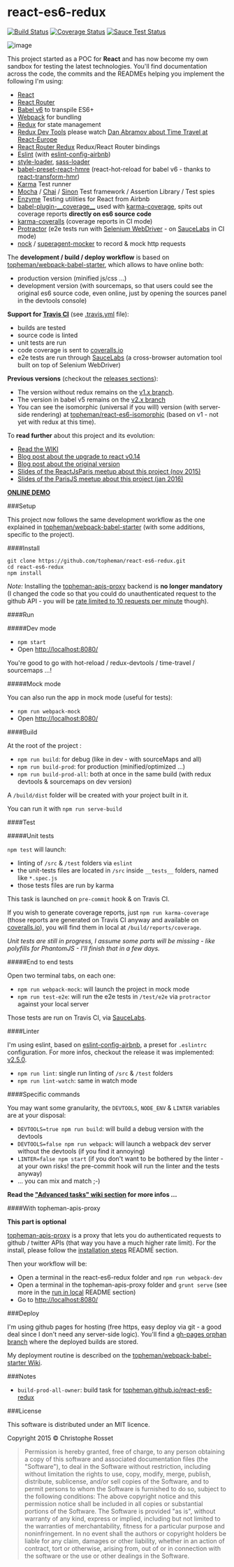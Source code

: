 react-es6-redux
===============

[![Build Status](https://travis-ci.org/topheman/react-es6-redux.svg?branch=master)](https://travis-ci.org/topheman/react-es6-redux)
[![Coverage Status](https://coveralls.io/repos/github/topheman/react-es6-redux/badge.svg?branch=master)](https://coveralls.io/github/topheman/react-es6-redux?branch=master)
[![Sauce Test Status](https://saucelabs.com/buildstatus/react-es6-redux)](https://saucelabs.com/u/react-es6-redux)

![image](http://dev.topheman.com/wp-content/uploads/2015/04/logo-reactjs.png)

This project started as a POC for **React** and has now become my own sandbox for testing the latest technologies. You'll find documentation across the code, the commits and the READMEs helping you implement the following I'm using:

* [React](https://github.com/facebook/react)
* [React Router](https://github.com/reactjs/react-router)
* [Babel v6](http://babeljs.io/) to transpile ES6+
* [Webpack](http://webpack.github.io/) for bundling
* [Redux](https://github.com/reactjs/redux) for state management
* [Redux Dev Tools](https://github.com/gaearon/redux-devtools) please watch [Dan Abramov about Time Travel at React-Europe](https://www.youtube.com/watch?v=xsSnOQynTHs)
* [React Router Redux](https://github.com/reactjs/react-router-redux) Redux/React Router bindings
* [Eslint](http://eslint.org/) (with [eslint-config-airbnb](https://github.com/airbnb/javascript/tree/master/packages/eslint-config-airbnb))
* [style-loader](https://github.com/webpack/style-loader), [sass-loader](https://github.com/jtangelder/sass-loader)
* [babel-preset-react-hmre](https://github.com/danmartinez101/babel-preset-react-hmre) (react-hot-reload for babel v6 - thanks to [react-transform-hmr](https://github.com/gaearon/react-transform-hmr))
* [Karma](https://karma-runner.github.io) Test runner
* [Mocha](https://mochajs.org/) / [Chai](http://chaijs.com/) / [Sinon](http://sinonjs.org/) Test framework / Assertion Library / Test spies
* [Enzyme](http://airbnb.io/enzyme/) Testing utilities for React from Airbnb
* [babel-plugin-\_\_coverage\_\_](https://github.com/dtinth/babel-plugin-__coverage__) used with [karma-coverage](https://github.com/karma-runner/karma-coverage), spits out coverage reports **directly on es6 source code**
* [karma-coveralls](https://github.com/caitp/karma-coveralls) (coverage reports in CI mode)
* [Protractor](https://angular.github.io/protractor/) (e2e tests run with [Selenium WebDriver](http://www.seleniumhq.org/) - on [SauceLabs](https://saucelabs.com/u/react-es6-redux) in CI mode)
* [nock](https://github.com/node-nock/nock) / [superagent-mocker](https://github.com/A/superagent-mocker) to record & mock http requests

The **development / build / deploy workflow** is based on [topheman/webpack-babel-starter](https://github.com/topheman/webpack-babel-starter), which allows to have online both:

* production version (minified js/css ...)
* development version (with sourcemaps, so that users could see the original es6 source code, even online, just by opening the sources panel in the devtools console)

**Support for [Travis CI](https://travis-ci.org/topheman/react-es6-redux)** (see [.travis.yml](https://github.com/topheman/react-es6-redux/blob/master/.travis.yml) file):

* builds are tested
* source code is linted
* unit tests are run
* code coverage is sent to [coveralls.io](https://coveralls.io/github/topheman/react-es6-redux)
* e2e tests are run through [SauceLabs](https://saucelabs.com/u/react-es6-redux) (a cross-browser automation tool built on top of Selenium WebDriver)

**Previous versions** (checkout the [releases sections](https://github.com/topheman/react-es6-redux/releases)):

* The version without redux remains on the [v1.x branch](https://github.com/topheman/react-es6-redux/tree/v1.x).
* The version in babel v5 remains on the [v2.x branch](https://github.com/topheman/react-es6-redux/tree/v2.x)
* You can see the isomorphic (universal if you will) version (with server-side rendering) at [topheman/react-es6-isomorphic](https://github.com/topheman/react-es6-isomorphic/) (based on v1 - not yet with redux at this time).

To **read further** about this project and its evolution:

* [Read the WIKI](https://github.com/topheman/react-es6-redux/wiki)
* [Blog post about the upgrade to react v0.14](http://dev.topheman.com/upgraded-to-react-v0-14/)
* [Blog post about the original version](http://dev.topheman.com/playing-with-es6-and-react/)
* [Slides of the ReactJsParis meetup about this project (nov 2015)](http://slides.com/topheman/react-es6-redux)
* [Slides of the ParisJS meetup about this project (jan 2016)](https://topheman.github.io/talks/react-es6-redux/)

**[ONLINE DEMO](https://topheman.github.io/react-es6-redux/)**

###Setup

This project now follows the same development workflow as the one explained in [topheman/webpack-babel-starter](https://github.com/topheman/webpack-babel-starter) (with some additions, specific to the project).

####Install

```shell
git clone https://github.com/topheman/react-es6-redux.git
cd react-es6-redux
npm install
```

*Note:* Installing the [topheman-apis-proxy](#with-topheman-apis-proxy) backend is **no longer mandatory** (I changed the code so that you could do unauthenticated request to the github API - you will be [rate limited to 10 requests per minute](https://developer.github.com/v3/search/#rate-limit) though).

####Run

#####Dev mode

* `npm start`
* Open [http://localhost:8080/](http://localhost:8080/)

You're good to go with hot-reload / redux-devtools / time-travel / sourcemaps ...!

#####Mock mode

You can also run the app in mock mode (useful for tests):

* `npm run webpack-mock`
* Open [http://localhost:8080/](http://localhost:8080/)


####Build

At the root of the project :

* `npm run build`: for debug (like in dev - with sourceMaps and all)
* `npm run build-prod`: for production (minified/optimized ...)
* `npm run build-prod-all`: both at once in the same build (with redux devtools & sourcemaps on dev version)

A `/build/dist` folder will be created with your project built in it.

You can run it with `npm run serve-build`

####Test

#####Unit tests

`npm test` will launch:

* linting of `/src` & `/test` folders via `eslint`
* the unit-tests files are located in `/src` inside `__tests__` folders, named like `*.spec.js`
* those tests files are run by karma

This task is launched on `pre-commit` hook & on Travis CI.

If you wish to generate coverage reports, just `npm run karma-coverage` (those reports are generated on Travis CI anyway and available on [coveralls.io](https://coveralls.io/github/topheman/react-es6-redux)), you will find them in local at `/build/reports/coverage`.

*Unit tests are still in progress, I assume some parts will be missing - like polyfills for PhantomJS - I'll finish that in a few days.*

#####End to end tests

Open two terminal tabs, on each one:

* `npm run webpack-mock`: will launch the project in mock mode
* `npm run test-e2e`: will run the e2e tests in `/test/e2e` via `protractor` against your local server

Those tests are run on Travis CI, via [SauceLabs](https://saucelabs.com/u/react-es6-redux).

####Linter

I'm using eslint, based on [eslint-config-airbnb](https://github.com/airbnb/javascript/tree/master/packages/eslint-config-airbnb), a preset for `.eslintrc` configuration. For more infos, checkout the release it was implemented: [v2.5.0](https://github.com/topheman/react-es6-redux/releases/tag/v2.5.0).

* `npm run lint`: single run linting of `/src` & `/test` folders
* `npm run lint-watch`: same in watch mode

####Specific commands

You may want some granularity, the `DEVTOOLS`, `NODE_ENV` & `LINTER` variables are at your disposal:

* `DEVTOOLS=true npm run build`: will build a debug version with the devtools
* `DEVTOOLS=false npm run webpack`: will launch a webpack dev server without the devtools (if you find it annoying)
* `LINTER=false npm start` (if you don't want to be bothered by the linter - at your own risks! the pre-commit hook will run the linter and the tests anyway)
* ... you can mix and match ;-)

**Read the ["Advanced tasks" wiki section](https://github.com/topheman/react-es6-redux/wiki/Advanced-tasks) for more infos ...**

####With topheman-apis-proxy

**This part is optional**

[topheman-apis-proxy](https://github.com/topheman/topheman-apis-proxy) is a proxy that lets you do authenticated requests to github / twitter APIs (that way you have a much higher rate limit). For the install, please follow the [installation steps](https://github.com/topheman/topheman-apis-proxy#installation) README section.

Then your workflow will be:

* Open a terminal in the react-es6-redux folder and `npm run webpack-dev`
* Open a terminal in the topheman-apis-proxy folder and `grunt serve` (see more in the [run in local](https://github.com/topheman/topheman-apis-proxy#run-in-local) README section)
* Go to [http://localhost:8080/](http://localhost:8080/)

###Deploy

I'm using github pages for hosting (free https, easy deploy via git - a good deal since I don't need any server-side logic). You'll find a [gh-pages orphan branch](https://github.com/topheman/react-es6-redux/tree/gh-pages) where the deployed builds are stored.

My deployment routine is described on the [topheman/webpack-babel-starter Wiki](https://github.com/topheman/webpack-babel-starter/wiki).

###Notes

* `build-prod-all-owner`: build task for [topheman.github.io/react-es6-redux](https://topheman.github.io/react-es6-redux/)

###License

This software is distributed under an MIT licence.

Copyright 2015 © Christophe Rosset

> Permission is hereby granted, free of charge, to any person obtaining a copy of this software
> and associated documentation files (the "Software"), to deal in the Software without
> restriction, including without limitation the rights to use, copy, modify, merge, publish,
> distribute, sublicense, and/or sell copies of the Software, and to permit persons to whom the
> Software is furnished to do so, subject to the following conditions:
> The above copyright notice and this permission notice shall be included in all copies or
> substantial portions of the Software.
> The Software is provided "as is", without warranty of any kind, express or implied, including
> but not limited to the warranties of merchantability, fitness for a particular purpose and
> noninfringement. In no event shall the authors or copyright holders be liable for any claim,
> damages or other liability, whether in an action of contract, tort or otherwise, arising from,
> out of or in connection with the software or the use or other dealings in the Software.